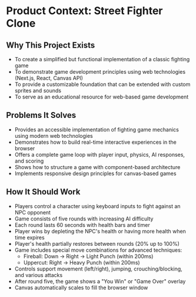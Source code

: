 # Product Context: Street Fighter Clone

## Why This Project Exists
- To create a simplified but functional implementation of a classic fighting game
- To demonstrate game development principles using web technologies (Next.js, React, Canvas API)
- To provide a customizable foundation that can be extended with custom sprites and sounds
- To serve as an educational resource for web-based game development

## Problems It Solves
- Provides an accessible implementation of fighting game mechanics using modern web technologies
- Demonstrates how to build real-time interactive experiences in the browser
- Offers a complete game loop with player input, physics, AI responses, and scoring
- Shows how to structure a game with component-based architecture
- Implements responsive design principles for canvas-based games

## How It Should Work
- Players control a character using keyboard inputs to fight against an NPC opponent
- Game consists of five rounds with increasing AI difficulty
- Each round lasts 60 seconds with health bars and timer
- Player wins by depleting the NPC's health or having more health when time expires
- Player's health partially restores between rounds (20% up to 100%)
- Game includes special move combinations for advanced techniques:
  - Fireball: Down → Right → Light Punch (within 200ms)
  - Uppercut: Right → Heavy Punch (within 200ms)
- Controls support movement (left/right), jumping, crouching/blocking, and various attacks
- After round five, the game shows a "You Win" or "Game Over" overlay
- Canvas automatically scales to fill the browser window
